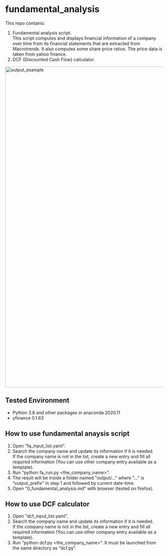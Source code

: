 # fundamental_analysis

This repo contains:
1. Fundamental analysis script.<br/>This script computes and displays financial information of a company over time from its financial statements that are extracted from Macrotrends. It also computes some share price ratios. The price data is taken from yahoo finance.  
2. DCF (Discounted Cash Flow) calculator. 

<img src="output_example.gif" alt="output_example" width="1024"/>

## Tested Environment
- Python 3.8 and other packages in anaconda 2020.11
- yfinance 0.1.63

## How to use fundamental anaysis script
1. Open "fa_input_list.yaml".
2. Search the company name and update its information if it is needed.<br/> If the company name is not in the list, create a new entry and fill all required information (You can use other company entry available as a template).
2. Run "python fa_run.py <the_company_name>".
3. The result will be inside a folder named "output/..." where "..." is "output_prefix" in step 1 and followed by current date-time.
4. Open "0_fundamental_analysis.md" with browser (tested on firefox).

## How to use DCF calculator
1. Open "dcf_input_list.yaml".
2. Search the company name and update its information if it is needed.<br/> If the company name is not in the list, create a new entry and fill all required information (You can use other company entry available as a template).
3. Run "python dcf.py <the_company_name>". It must be launched from the same directory as "dcf.py". 
